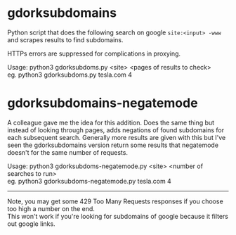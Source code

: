 # gdorksubdomains

Python script that does the following search on google `site:<input> -www` and scrapes results to find subdomains.

HTTPs errors are suppressed for complications in proxying.

Usage: python3 gdorksubdoms.py \<site\> \<pages of results to check\><br>
eg. python3 gdorksubdoms.py tesla.com 4

# gdorksubdomains-negatemode

A colleague gave me the idea for this addition. Does the same thing but instead of looking through pages, adds negations of found subdomains for each subsequent search. Generally more results are given with this but I've seen the gdorksubdomains version return some results that negatemode doesn't for the same number of requests.

Usage: python3 gdorksubdoms-negatemode.py \<site\> \<number of searches to run\><br>
eg. python3 gdorksubdoms-negatemode.py tesla.com 4
<hr>
Note, you may get some 429 Too Many Requests responses if you choose too high a number on the end.<br>
This won't work if you're looking for subdomains of google because it filters out google links.
